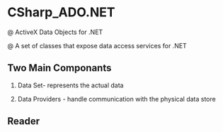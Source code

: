 # CSharp_ADO.NET

@ ActiveX Data Objects for .NET

@ A set of classes that expose data access services for .NET  

Two Main Componants 
---------------
1. Data Set- represents the actual data

2. Data Providers - handle communication with the physical data store


Reader
-------------
